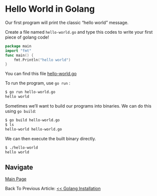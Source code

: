 
# Hello World in Golang
Our first program will print the classic “hello world” message.

Create a file named `hello-world.go` and type this codes to write your first piece of golang code!

```go
package main
import "fmt"
func main() {
    fmt.Println("hello world")
}
```
You can find this file [hello-world.go](./hello-world.go)

To run the program, use `go run` :

```bash
$ go run hello-world.go
hello world
```

Sometimes we’ll want to build our programs into binaries. We can do this using `go build`:

```bash	
$ go build hello-world.go
$ ls
hello-world	hello-world.go
```

We can then execute the built binary directly.

```bash
$ ./hello-world
hello world
```

## Navigate
[Main Page](../README.md)

Back To Previous Article: [<< Golang Installation](../1-installation/README.md)
